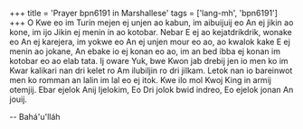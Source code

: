 +++
title = 'Prayer bpn6191 in Marshallese'
tags = ['lang-mh', 'bpn6191']
+++
O Kwe eo im Turin mejen ej unjen ao kabun, im aibuijuij eo An ej jikin ao kone, im ijo Jikin ej menin in ao kotobar. Nebar E ej ao kejatdrikdrik, wonake eo An ej karejera, im yokwe eo An ej unjen mour eo ao, ao kwalok kake E ej menin ao jokane, An ebake io ej konan eo ao, im an bed ibba ej konan im kotobar eo ao elab tata. Ij oware Yuk, bwe Kwon jab drebij jen io men ko im Kwar kalikari nan dri kelet ro Am ilubiljin ro dri jilkam. Letok nan io bareinwot men ko romman an lalin im lal eo ej itok. Kwe ilo mol Kwoj King in armij otemjij. Ebar ejelok Anij Ijelokim, Eo Dri jolok bwid indreo, Eo ejelok jonan An jouij.

-- Bahá'u'lláh
